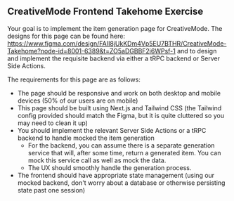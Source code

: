 ## CreativeMode Frontend Takehome Exercise

Your goal is to implement the item generation page for CreativeMode. The designs for this page can be found here: https://www.figma.com/design/FAII8jUkKDm4Vp5EU7BTHR/CreativeMode-Takehome?node-id=8001-6389&t=ZO5aDGBBF2i6WPsf-1 and to design and implement the requisite backend via either a tRPC backend or Server Side Actions.

The requirements for this page are as follows:

- The page should be responsive and work on both desktop and mobile devices (50% of our users are on mobile)
- This page should be built using Next.js and Tailwind CSS (the Tailwind config provided should match the Figma, but it is quite cluttered so you may need to clean it up)
- You should implement the relevant Server Side Actions or a tRPC backend to handle mocked the item generation
  - For the backend, you can assume there is a separate generation service that will, after some time, return a generated item. You can mock this service call as well as mock the data.
  - The UX should smoothly handle the generation process.
- The frontend should have appropriate state management (using our mocked backend, don't worry about a database or otherwise persisting state past one session)
